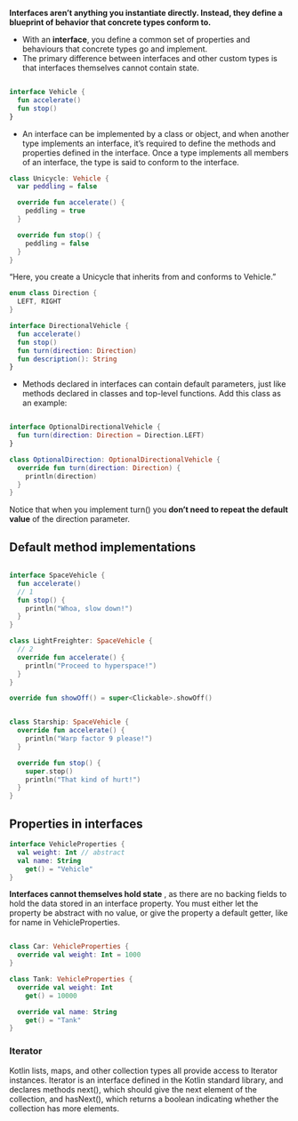 

**Interfaces aren’t anything you instantiate directly. Instead, they define a blueprint of behavior that concrete types conform to.**

- With an **interface**, you define a common set of properties and behaviours that concrete types go and implement. 
- The primary difference between interfaces and other custom types is that interfaces themselves cannot contain state.

```KOTLIN

interface Vehicle {
  fun accelerate()
  fun stop()
}
```



- An interface can be implemented by a class or object, and when another type implements an interface, it’s required to define the methods and properties defined in the interface. Once a type implements all members of an interface, the type is said to conform to the interface.

```KOTLIN
class Unicycle: Vehicle {
  var peddling = false

  override fun accelerate() {
    peddling = true
  }

  override fun stop() {
    peddling = false
  }
}

```

“Here, you create a Unicycle that inherits from and conforms to Vehicle.”

```kotlin
enum class Direction {
  LEFT, RIGHT
}

interface DirectionalVehicle {
  fun accelerate()
  fun stop()
  fun turn(direction: Direction)
  fun description(): String
}

```


- Methods declared in interfaces can contain default parameters, just like methods declared in classes and top-level functions. Add this class as an example:

```kotlin

interface OptionalDirectionalVehicle {
  fun turn(direction: Direction = Direction.LEFT)
}

class OptionalDirection: OptionalDirectionalVehicle {
  override fun turn(direction: Direction) {
    println(direction)
  }
}


```

Notice that when you implement turn() you **don’t need to repeat the default value** of the direction parameter.


## Default method implementations

```kotlin

interface SpaceVehicle {
  fun accelerate()
  // 1
  fun stop() {
    println("Whoa, slow down!")
  }
}

class LightFreighter: SpaceVehicle {
  // 2
  override fun accelerate() {
    println("Proceed to hyperspace!")
  }
}

override fun showOff() = super<Clickable>.showOff()

```


```kotlin

class Starship: SpaceVehicle {
  override fun accelerate() {
    println("Warp factor 9 please!")
  }

  override fun stop() {
    super.stop()
    println("That kind of hurt!")
  }
}
```


## Properties in interfaces

```kotlin
interface VehicleProperties {
  val weight: Int // abstract
  val name: String
    get() = "Vehicle"
}
```


**Interfaces cannot themselves hold state** , as there are no backing fields to hold the data stored in an interface property. You must either let the property be abstract with no value, or give the property a default getter, like for name in VehicleProperties.

```kotlin

class Car: VehicleProperties {
  override val weight: Int = 1000
}

class Tank: VehicleProperties {
  override val weight: Int
    get() = 10000

  override val name: String
    get() = "Tank"
}

```


### Iterator

Kotlin lists, maps, and other collection types all provide access to Iterator instances. Iterator is an interface defined in the Kotlin standard library, and declares methods next(), which should give the next element of the collection, and hasNext(), which returns a boolean indicating whether the collection has more elements.